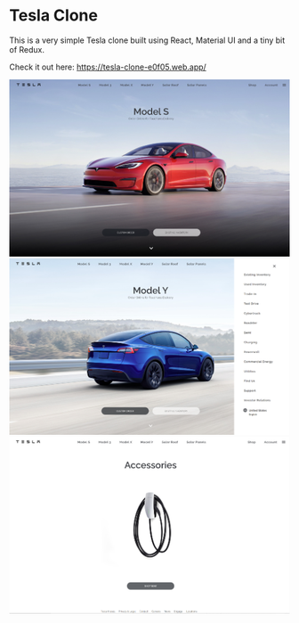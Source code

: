# Tesla Clone

This is a very simple Tesla clone built using React, Material UI and a tiny bit of Redux.

Check it out here: https://tesla-clone-e0f05.web.app/

![models](https://github.com/chantaldesiree/tesla-clone/blob/main/public/images/screenshot-models.png)
![modely](https://github.com/chantaldesiree/tesla-clone/blob/main/public/images/screenshot-modely.png)
![accessories](https://github.com/chantaldesiree/tesla-clone/blob/main/public/images/screenshot-accessories.png)
